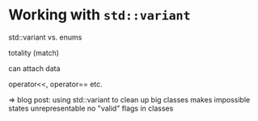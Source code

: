 # Working with `std::variant`

std::variant vs. enums

totality (match)

can attach data

operator<<, operator== etc.


=> blog post:
using std::variant to clean up big classes
  makes impossible states unrepresentable
  no "valid" flags in classes
